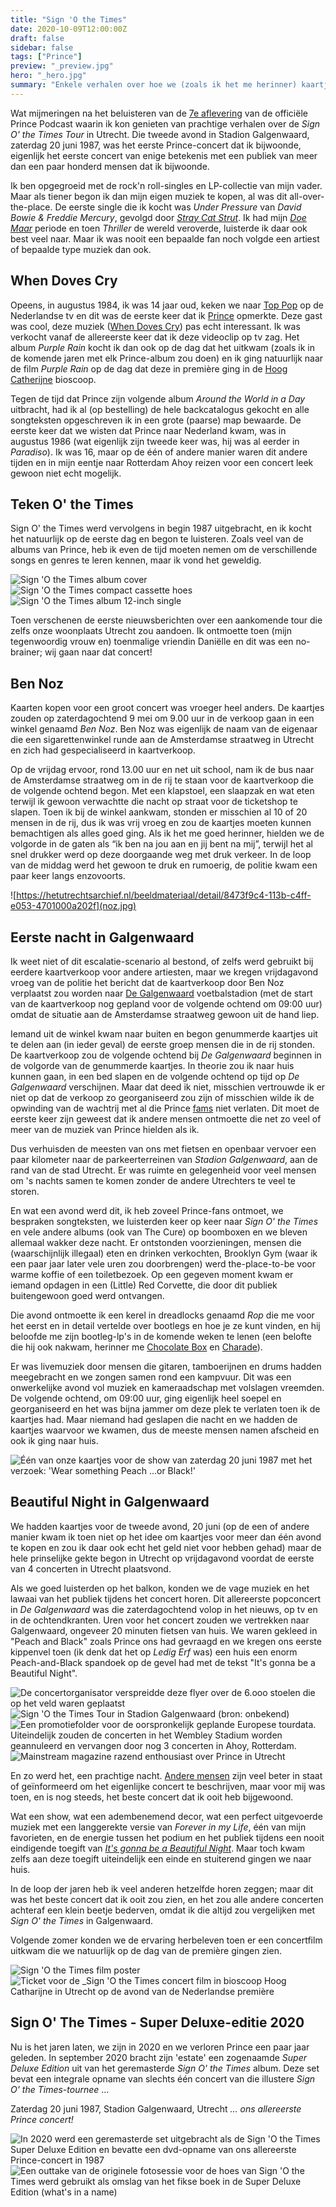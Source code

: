 ```yaml
---
title: "Sign 'O the Times"
date: 2020-10-09T12:00:00Z
draft: false
sidebar: false
tags: ["Prince"]
preview: "_preview.jpg"
hero: "_hero.jpg"
summary: "Enkele verhalen over hoe we (zoals ik het me herinner) kaartjes kregen toen Prince in 1987 mijn woonplaats bezocht."
---
```


Wat mijmeringen na het beluisteren van de [7e aflevering](https://podcasts.apple.com/nl/podcast/prince-official-podcast/id1488187430?l=en&i=1000526528961) van de officiële Prince Podcast waarin ik kon genieten van prachtige verhalen over de _Sign O' the Times Tour_ in Utrecht.
Die tweede avond in Stadion Galgenwaard, zaterdag 20 juni 1987, was het eerste Prince-concert dat ik bijwoonde, eigenlijk het eerste concert van enige betekenis met een publiek van meer dan een paar honderd mensen dat ik bijwoonde.

Ik ben opgegroeid met de rock'n roll-singles en LP-collectie van mijn vader. Maar als tiener begon ik dan mijn eigen muziek te kopen, al was dit all-over-the-place.
De eerste single die ik kocht was _Under Pressure_ van _David Bowie & Freddie Mercury_, gevolgd door [_Stray Cat Strut_](https://www.youtube.com/watch?v=m8vqgQ-e5UY).
Ik had mijn [_Doe Maar_](https://en.wikipedia.org/wiki/Doe_Maar) periode en toen _Thriller_ de wereld veroverde, luisterde ik daar ook best veel naar.
Maar ik was nooit een bepaalde fan noch volgde een artiest of bepaalde type muziek dan ook.

## When Doves Cry
Opeens, in augustus 1984, ik was 14 jaar oud, keken we naar [Top Pop](https://en.wikipedia.org/wiki/TopPop) op de Nederlandse tv en dit was de eerste keer dat ik [Prince]( https://en.wikipedia.org/wiki/Prince_(muzikant)) opmerkte.
Deze gast was cool, deze muziek ([When Doves Cry](https://www.youtube.com/watch?v=UG3VcCAlUgE)) pas echt interessant.
Ik was verkocht vanaf de allereerste keer dat ik deze videoclip op tv zag.
Het album _Purple Rain_ kocht ik dan ook op de dag dat het uitkwam (zoals ik in de komende jaren met elk Prince-album zou doen) en ik ging natuurlijk naar de film _Purple Rain_ op de dag dat deze in première ging in de [Hoog Catherijne](https://nl.wikipedia.org/wiki/Bioscoop_Catharijne) bioscoop.

Tegen de tijd dat Prince zijn volgende album _Around the World in a Day_ uitbracht, had ik al (op bestelling) de hele backcatalogus gekocht en alle songteksten opgeschreven ik in een grote (paarse) map bewaarde.
De eerste keer dat we wisten dat Prince naar Nederland kwam, was in augustus 1986 (wat eigenlijk zijn tweede keer was, hij was al eerder in _Paradiso_).
Ik was 16, maar op de één of andere manier waren dit andere tijden en in mijn eentje naar Rotterdam Ahoy reizen voor een concert leek gewoon niet echt mogelijk.

## Teken O' the Times
Sign O' the Times werd vervolgens in begin 1987 uitgebracht, en ik kocht het natuurlijk op de eerste dag en begon te luisteren.
Zoals veel van de albums van Prince, heb ik even de tijd moeten nemen om de verschillende songs en genres te leren kennen, maar ik vond het geweldig.

![_Sign 'O the Times_ album cover](album.jpg)
![_Sign 'O the Times_ compact cassette hoes](cassette.jpg)
![_Sign 'O the Times_ album 12-inch single](12inch.jpg)

Toen verschenen de eerste nieuwsberichten over een aankomende tour die zelfs onze woonplaats Utrecht zou aandoen.
Ik ontmoette toen (mijn tegenwoordig vrouw en) toenmalige vriendin Daniëlle en dit was een no-brainer; wij gaan naar dat concert!

## Ben Noz
Kaarten kopen voor een groot concert was vroeger heel anders.
De kaartjes zouden op zaterdagochtend 9 mei om 9.00 uur in de verkoop gaan in een winkel genaamd _Ben Noz_.
Ben Noz was eigenlijk de naam van de eigenaar die een sigarettenwinkel runde aan de Amsterdamse straatweg in Utrecht en zich had gespecialiseerd in kaartverkoop.

Op de vrijdag ervoor, rond 13.00 uur en net uit school, nam ik de bus naar de Amsterdamse straatweg om in de rij te staan voor de kaartverkoop die de volgende ochtend begon.
Met een klapstoel, een slaapzak en wat eten terwijl ik gewoon verwachtte die nacht op straat voor de ticketshop te slapen.
Toen ik bij de winkel aankwam, stonden er misschien al 10 of 20 mensen in de rij, dus ik was vrij vroeg en zou de kaartjes moeten kunnen bemachtigen als alles goed ging.
Als ik het me goed herinner, hielden we de volgorde in de gaten als “ik ben na jou aan en jij bent na mij”, terwijl het al snel drukker werd op deze doorgaande weg met druk verkeer.
In de loop van de middag werd het gewoon te druk en rumoerig, de politie kwam een paar keer langs enzovoorts.

![https://hetutrechtsarchief.nl/beeldmateriaal/detail/8473f9c4-113b-c4ff-e053-4701000a202f](noz.jpg)

## Eerste nacht in Galgenwaard
Ik weet niet of dit escalatie-scenario al bestond, of zelfs werd gebruikt bij eerdere kaartverkoop voor andere artiesten, maar we kregen vrijdagavond vroeg van de politie het bericht dat de kaartverkoop door Ben Noz verplaatst zou worden naar [De Galgenwaard](https://en.wikipedia.org/wiki/Stadion_Galgenwaard) voetbalstadion (met de start van de kaartverkoop nog gepland voor de volgende ochtend om 09:00 uur) omdat de situatie aan de Amsterdamse straatweg gewoon uit de hand liep.

Iemand uit de winkel kwam naar buiten en begon genummerde kaartjes uit te delen aan (in ieder geval) de eerste groep mensen die in de rij stonden.
De kaartverkoop zou de volgende ochtend bij _De Galgenwaard_ beginnen in de volgorde van de genummerde kaartjes.
In theorie zou ik naar huis kunnen gaan, in een bed slapen en de volgende ochtend op tijd op _De Galgenwaard_ verschijnen.
Maar dat deed ik niet, misschien vertrouwde ik er niet op dat de verkoop zo georganiseerd zou zijn of misschien wilde ik de opwinding van de wachtrij met al die Prince [fams](https://prince.org/msg/7/354554) niet verlaten.
Dit moet de eerste keer zijn geweest dat ik andere mensen ontmoette die net zo veel of meer van de muziek van Prince hielden als ik.

Dus verhuisden de meesten van ons met fietsen en openbaar vervoer een paar kilometer naar de parkeerterreinen van _Stadion Galgenwaard_, aan de rand van de stad Utrecht.
Er was ruimte en gelegenheid voor veel mensen om 's nachts samen te komen zonder de andere Utrechters te veel te storen.

En wat een avond werd dit, ik heb zoveel Prince-fans ontmoet, we bespraken songteksten, we luisterden keer op keer naar _Sign O' the Times_ en vele andere albums (ook van The Cure) op boomboxen en we bleven allemaal wakker deze nacht.
Er ontstonden voorzieningen, mensen die (waarschijnlijk illegaal) eten en drinken verkochten, Brooklyn Gym (waar ik een paar jaar later vele uren zou doorbrengen) werd the-place-to-be voor warme koffie of een toiletbezoek.
Op een gegeven moment kwam er iemand opdagen in een (Little) Red Corvette, die door dit publiek buitengewoon goed werd ontvangen.

Die avond ontmoette ik een kerel in dreadlocks genaamd _Rop_ die me voor het eerst en in detail vertelde over bootlegs en hoe je ze kunt vinden, en hij beloofde me zijn bootleg-lp's in de komende weken te lenen (een belofte die hij ook nakwam, herinner me [Chocolate Box](https://www.discogs.com/release/4876848-Prince-Chocolate-Box) en [Charade](https://www.discogs.com/release/1025764-Prince-And-The-Revolution-Charade)).

Er was livemuziek door mensen die gitaren, tamboerijnen en drums hadden meegebracht en we zongen samen rond een kampvuur.
Dit was een onwerkelijke avond vol muziek en kameraadschap met volslagen vreemden.
De volgende ochtend, om 09:00 uur, ging eigenlijk heel soepel en georganiseerd en het was bijna jammer om deze plek te verlaten toen ik de kaartjes had.
Maar niemand had geslapen die nacht en we hadden de kaartjes waarvoor we kwamen, dus de meeste mensen namen afscheid en ook ik ging naar huis.

![Één van onze kaartjes voor de show van zaterdag 20 juni 1987 met het verzoek: _'Wear something Peach ...or Black!'_](ticket.jpg)

## Beautiful Night in Galgenwaard
We hadden kaartjes voor de tweede avond, 20 juni (op de een of andere manier kwam ik toen niet op het idee om kaartjes voor meer dan één avond te kopen en zou ik daar ook echt het geld niet voor hebben gehad) maar de hele prinselijke gekte begon in Utrecht op vrijdagavond voordat de eerste van 4 concerten in Utrecht plaatsvond.

Als we goed luisterden op het balkon, konden we de vage muziek en het lawaai van het publiek tijdens het concert horen.
Dit allereerste popconcert in _De Galgenwaard_ was die zaterdagochtend volop in het nieuws, op tv en in de ochtendkranten.
Uren voor het concert zouden we vertrekken naar Galgenwaard, ongeveer 20 minuten fietsen van huis.
We waren gekleed in "Peach and Black" zoals Prince ons had gevraagd en we kregen ons eerste kippenvel toen (ik denk dat het op _Ledig Erf_ was) een huis een enorm Peach-and-Black spandoek op de gevel had met de tekst "It's gonna be a Beautiful Night".

![De concertorganisator verspreidde deze flyer over de 6.ooo stoelen die op het veld waren geplaatst](flyer.jpg)
![Sign 'O the Times Tour in Stadion Galgenwaard (bron: onbekend)](galgenwaard.jpg)
![Een promotiefolder voor de oorspronkelijk geplande Europese tourdata. Uiteindelijk zouden de concerten in het Wembley Stadium worden geannuleerd en vervangen door nog 3 concerten in Ahoy, Rotterdam.](flyer2.jpg)
![Mainstream magazine razend enthousiast over Prince in Utrecht](revu.jpg)

En zo werd het, een prachtige nacht. [Andere mensen](https://oor.nl/news/prince-in-1987-het-spannendste-teken-van-zijn-tijd/) zijn veel beter in staat of geïnformeerd om het eigenlijke concert te beschrijven, maar voor mij was toen, en is nog steeds, het beste concert dat ik ooit heb bijgewoond.

Wat een show, wat een adembenemend decor, wat een perfect uitgevoerde muziek met een langgerekte versie van _Forever in my Life_, één van mijn favorieten, en de energie tussen het podium en het publiek tijdens een nooit eindigende toegift van [_It's gonna be a Beautiful Night_](https://www.youtube.com/watch?v=eWESS-xjhTs).
Maar toch kwam zelfs aan deze toegift uiteindelijk een einde en stuiterend gingen we naar huis.

In de loop der jaren heb ik veel anderen hetzelfde horen zeggen; maar dit was het beste concert dat ik ooit zou zien, en het zou alle andere concerten achteraf een klein beetje bederven, omdat ik die altijd zou vergelijken met _Sign O' the Times_ in Galgenwaard.

Volgende zomer konden we de ervaring herbeleven toen er een concertfilm uitkwam die we natuurlijk op de dag van de première gingen zien.

![_Sign 'O the Times_ film poster](movie-poster.jpg)
![Ticket voor de _Sign 'O the Times concert film in bioscoop Hoog Catharijne in Utrecht op de avond van de Nederlandse première](movie-ticket.jpg)

## Sign O' The Times - Super Deluxe-editie 2020
Nu is het jaren laten, we zijn in 2020 en we verloren Prince een paar jaar geleden.
In september 2020 bracht zijn 'estate' een zogenaamde _Super Deluxe Edition_ uit van het geremasterde _Sign O' the Times_ album.
Deze set bevat een integrale opname van slechts één concert van die illustere _Sign O' the Times-tournee_ ...

Zaterdag 20 juni 1987, Stadion Galgenwaard, Utrecht _... ons allereerste Prince concert!_

![In 2020 werd een geremasterde set uitgebracht als de _Sign 'O the Times Super Deluxe Edition_ en bevatte een dvd-opname van ons allereerste _Prince_-concert in 1987](superdeluxe.jpg)
![Een outtake van de originele fotosessie voor de hoes van _Sign 'O the Times_ werd gebruikt als omslag van het fikse boek in de _Super Deluxe Edition_ (what's in a name)](outtake.jpg)